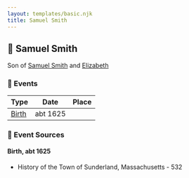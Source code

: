 ```yaml
---
layout: templates/basic.njk
title: Samuel Smith
---
```

## 🔵 Samuel Smith

Son of [Samuel Smith](/people/8/86804391) and [Elizabeth ](/people/7/71389724)

### 📆 Events

Type | Date | Place
------ | ------ | ------
[Birth](#event-13d64f6c-6bc9-4014-b68a-a6f66134aed3) | abt 1625 |

### 📰 Event Sources

#### <a id="event-13d64f6c-6bc9-4014-b68a-a6f66134aed3"></a> Birth, abt 1625
* History of the Town of Sunderland, Massachusetts  - 532
